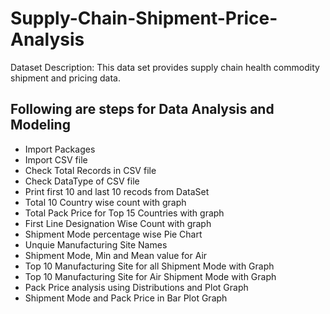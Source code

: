 # Supply-Chain-Shipment-Price-Analysis

Dataset Description: This data set provides supply chain health commodity shipment and pricing data.

## Following are steps for Data Analysis and Modeling

* Import Packages
* Import CSV file
* Check Total Records in CSV file
* Check DataType of CSV file
* Print first 10 and last 10 recods from DataSet
* Total 10 Country wise count with graph
* Total Pack Price for Top 15 Countries with graph
* First Line Designation Wise Count with graph
* Shipment Mode percentage wise Pie Chart
* Unquie Manufacturing Site Names
* Shipment Mode, Min and Mean value for Air
* Top 10 Manufacturing Site for all Shipment Mode with Graph
* Top 10 Manufacturing Site for Air Shipment Mode with Graph
* Pack Price analysis using Distributions and Plot Graph
* Shipment Mode and Pack Price in Bar Plot Graph
